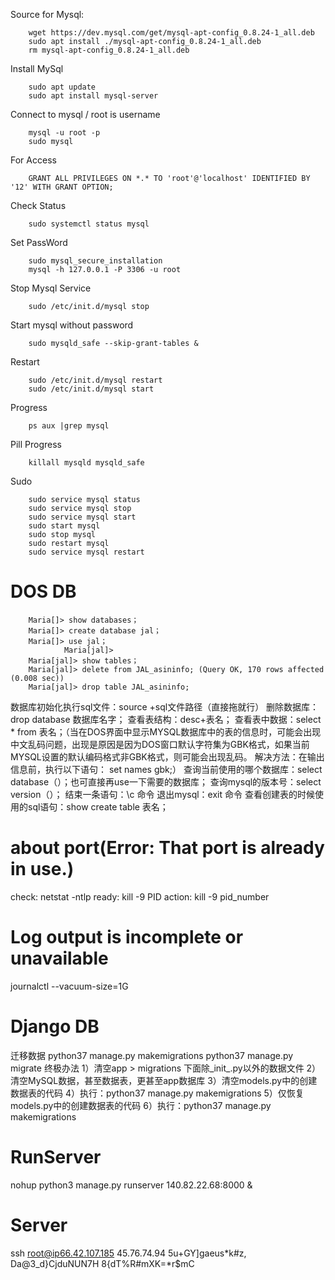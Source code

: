 Source for Mysql:

        wget https://dev.mysql.com/get/mysql-apt-config_0.8.24-1_all.deb
        sudo apt install ./mysql-apt-config_0.8.24-1_all.deb
        rm mysql-apt-config_0.8.24-1_all.deb
Install MySql

        sudo apt update
        sudo apt install mysql-server
Connect to mysql / root is username

        mysql -u root -p
        sudo mysql
For Access

        GRANT ALL PRIVILEGES ON *.* TO 'root'@'localhost' IDENTIFIED BY '12' WITH GRANT OPTION;
Check Status

        sudo systemctl status mysql
Set PassWord

        sudo mysql_secure_installation
        mysql -h 127.0.0.1 -P 3306 -u root
Stop Mysql Service

        sudo /etc/init.d/mysql stop 
Start mysql without password

        sudo mysqld_safe --skip-grant-tables & 
Restart

        sudo /etc/init.d/mysql restart
        sudo /etc/init.d/mysql start
Progress

        ps aux |grep mysql
Pill Progress

        killall mysqld mysqld_safe
Sudo

        sudo service mysql status
        sudo service mysql stop
        sudo service mysql start
        sudo start mysql
        sudo stop mysql
        sudo restart mysql
        sudo service mysql restart
# DOS DB

        Maria[]> show databases；
        Maria[]> create database jal；
        Maria[]> use jal；
                Maria[jal]> 
        Maria[jal]> show tables；
        Maria[jal]> delete from JAL_asininfo; (Query OK, 170 rows affected (0.008 sec))
        Maria[jal]> drop table JAL_asininfo;

数据库初始化执行sql文件：source +sql文件路径（直接拖就行）
删除数据库：drop database 数据库名字；
查看表结构：desc+表名；
查看表中数据：select * from 表名；（当在DOS界面中显示MYSQL数据库中的表的信息时，可能会出现中文乱码问题，出现是原因是因为DOS窗口默认字符集为GBK格式，如果当前MYSQL设置的默认编码格式非GBK格式，则可能会出现乱码。
解决方法：在输出信息前，执行以下语句：
set names gbk;）
查询当前使用的哪个数据库：select database（）；也可直接再use一下需要的数据库；
查询mysql的版本号：select version（）；
结束一条语句：\c 命令
退出mysql：exit 命令
查看创建表的时候使用的sql语句：show create table 表名；


# about port(Error: That port is already in use.)
check: netstat -ntlp
ready: kill -9 PID
action: kill -9 pid_number

# Log output is incomplete or unavailable
journalctl --vacuum-size=1G

# Django DB
迁移数据
        python37 manage.py makemigrations
        python37 manage.py migrate
终极办法
        1）清空app > migrations 下面除_init_.py以外的数据文件
        2）清空MySQL数据，甚至数据表，更甚至app数据库
        3）清空models.py中的创建数据表的代码
        4）执行：python37 manage.py makemigrations
        5）仅恢复models.py中的创建数据表的代码
        6）执行：python37 manage.py makemigrations

# RunServer
nohup python3 manage.py runserver 140.82.22.68:8000 &

# Server
ssh root@ip66.42.107.185 45.76.74.94
5u+GY]gaeus*k#z,
Da@3_d}CjduNUN7H
8{dT%R#mXK=*r$mC
